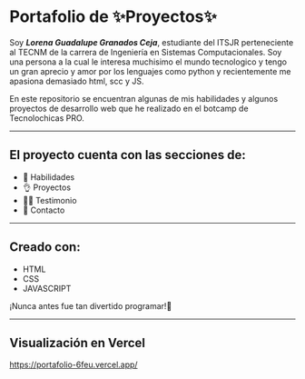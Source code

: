 # Portafolio de ✨Proyectos✨

Soy ***Lorena Guadalupe Granados Ceja***, estudiante del ITSJR perteneciente al TECNM de la carrera de Ingeniería en Sistemas Computacionales. Soy una persona a la cual le interesa muchisimo el mundo tecnologico y tengo un gran aprecio y amor por los lenguajes como python y recientemente me apasiona demasiado html, scc y JS.

En este repositorio se encuentran algunas de mis habilidades y algunos proyectos de desarrollo web que he realizado en el botcamp de Tecnolochicas PRO.
________________
## El proyecto cuenta con las secciones de:
- 💪 Habilidades
- 👌 Proyectos
- 💁‍♀️ Testimonio
- 📒 Contacto
________________
## Creado con:
- HTML
- CSS
- JAVASCRIPT
  
¡Nunca antes fue tan divertido programar!💖
________________
## Visualización en **Vercel**
https://portafolio-6feu.vercel.app/
